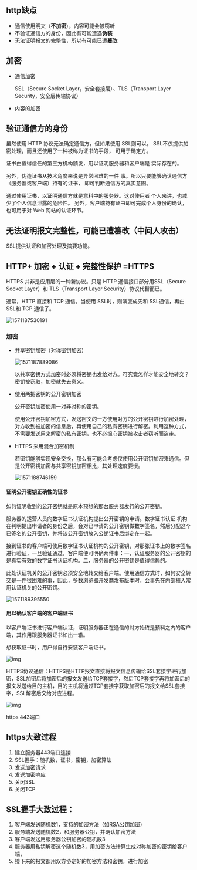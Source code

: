 ## http缺点

- 通信使用明文（**不加密**），内容可能会被窃听 
- 不验证通信方的身份，因此有可能遭遇**伪装** 
- 无法证明报文的完整性，所以有可能已遭**篡改**





## 加密

- 通信加密

  SSL（Secure Socket Layer，安全套接层）、TLS（Transport Layer Security，安全层传输协议）

- 内容的加密



## 验证通信方的身份

虽然使用 HTTP 协议无法确定通信方，但如果使用 SSL则可以。 SSL不仅提供加密处理，而且还使用了一种被称为证书的手段， 可用于确定方。



证书由值得信任的第三方机构颁发，用以证明服务器和客户端是 实际存在的。

另外，伪造证书从技术角度来说是异常困难的一件 事。所以只要能够确认通信方（服务器或客户端）持有的证书， 即可判断通信方的真实意图。



通过使用证书，以证明通信方就是意料中的服务器。这对使用者 个人来讲，也减少了个人信息泄露的危险性。 另外，客户端持有证书即可完成个人身份的确认，也可用于对 Web 网站的认证环节。



## 无法证明报文完整性，可能已遭篡改（中间人攻击）

SSL提供认证和加密处理及摘要功能。





## HTTP+ 加密 + 认证 + 完整性保护 =HTTPS

HTTPS 并非是应用层的一种新协议。只是 HTTP 通信接口部分用SSL（Secure Socket Layer）和 TLS（Transport Layer Security）协议代替而已。

通常，HTTP 直接和 TCP 通信。当使用 SSL时，则演变成先和 SSL通信，再由 SSL和 TCP 通信了。

![1571187530191](../_assets/image/1571187530191.png)



### 加密

- 共享密钥加密（对称密钥加密）

  ![1571187889086](../_assets/image/1571187889086.png)

  以共享密钥方式加密时必须将密钥也发给对方。可究竟怎样才能安全地转交？密钥被窃取，加密就失去意义。

- 使用两把密钥的公开密钥加密

  公开密钥加密使用一对非对称的密钥。

  使用公开密钥加密方式，发送密文的一方使用对方的公开密钥进行加密处理，对方收到被加密的信息后，再使用自己的私有密钥进行解密。利用这种方式，不需要发送用来解密的私有密钥，也不必担心密钥被攻击者窃听而盗走。

- HTTPS 采用混合加密机制

  若密钥能够实现安全交换，那么有可能会考虑仅使用公开密钥加密来通信。但是公开密钥加密与共享密钥加密相比，其处理速度要慢。

  ![1571188746159](../_assets/image/1571188746159.png)

  

#### 证明公开密钥正确性的证书

如何证明收到的公开密钥就是原本预想的那台服务器发行的公开密钥。



服务器的运营人员向数字证书认证机构提出公开密钥的申请。数字证书认证
机构在判明提出申请者的身份之后，会对已申请的公开密钥做数字签名，然后分配这个已签名的公开密钥，并将该公开密钥放入公钥证书后绑定在一起。

接到证书的客户端可使用数字证书认证机构的公开密钥，对那张证书上的数字签名进行验证，一旦验证通过，客户端便可明确两件事：一，认证服务器的公开密钥的是真实有效的数字证书认证机构。二，服务器的公开密钥是值得信赖的。



此处认证机关的公开密钥必须安全地转交给客户端。使用通信方式时，如何安全转交是一件很困难的事，因此，多数浏览器开发商发布版本时，会事先在内部植入常用认证机关的公开密钥。

![1571189395550](../_assets/image/1571189395550.png)



#### 用以确认客户端的客户端证书

以客户端证书进行客户端认证，证明服务器正在通信的对方始终是预料之内的客户端，其作用跟服务器证书如出一辙。

想获取证书时，用户得自行安装客户端证书。



![img](../_assets/image/2532832)





HTTPS协议通信：HTTPS是HTTP报文直接将报文信息传输给SSL套接字进行加密，SSL加密后将加密后的报文发送给TCP套接字，然后TCP套接字再将加密后的报文发送给目的主机，目的主机将通过TCP套接字获取加密后的报文给SSL套接字，SSL解密后交给对应进程。

![img](../_assets/image/dfergergh)



https 443端口



## https大致过程

1. 建立服务器443端口连接
2. SSL握手：随机数，证书，密钥，加密算法
3. 发送加密请求
4. 发送加密响应
5. 关闭SSL
6. 关闭TCP

## SSL握手大致过程：

1. 客户端发送随机数1，支持的加密方法（如RSA公钥加密）
2. 服务端发送随机数2，和服务器公钥，并确认加密方法
3. 客户端发送用服务器公钥加密的随机数3
4. 服务器用私钥解密这个随机数3，用加密方法计算生成对称加密的密钥给客户端，
5. 接下来的报文都用双方协定好的加密方法和密钥，进行加密
